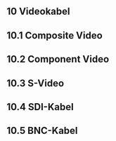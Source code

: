 ## 10 Videokabel
## 10.1 Composite Video
## 10.2 Component Video
## 10.3 S-Video
## 10.4 SDI-Kabel
## 10.5 BNC-Kabel